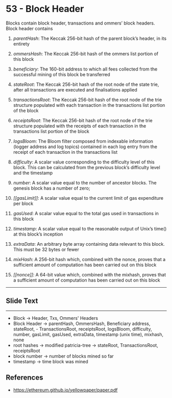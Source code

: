 # 53 - Block Header

Blocks contain block header, transactions and ommers’ block headers. Block header contains

1.  _parentHash_: The Keccak 256-bit hash of the parent block’s header, in its entirety

2.  _ommersHash_: The Keccak 256-bit hash of the ommers list portion of this block

3.  _beneficiary_: The 160-bit address to which all fees collected from the successful mining of this block be transferred

4.  _stateRoot_: The Keccak 256-bit hash of the root node of the state trie, after all transactions are executed and finalisations applied

5.  _transactionsRoot_: The Keccak 256-bit hash of the root node of the trie structure populated with each transaction in the transactions list portion of the block

6.  _receiptsRoot_: The Keccak 256-bit hash of the root node of the trie structure populated with the receipts of each transaction in the transactions list portion of the block

7.  _logsBloom_: The Bloom filter composed from indexable information (logger address and log topics) contained in each log entry from the receipt of each transaction in the transactions list

8.  _difficulty_: A scalar value corresponding to the difficulty level of this block. This can be calculated from the previous block’s difficulty level and the timestamp

9.  _number_: A scalar value equal to the number of ancestor blocks. The genesis block has a number of zero; 

10.  _[[gasLimit]]_: A scalar value equal to the current limit of gas expenditure per block

11.  _gasUsed_: A scalar value equal to the total gas used in transactions in this block

12.  _timestamp_: A scalar value equal to the reasonable output of Unix’s time() at this block’s inception

13.  _extraData_: An arbitrary byte array containing data relevant to this block. This must be 32 bytes or fewer

14.  _mixHash_: A 256-bit hash which, combined with the nonce, proves that a sufficient amount of computation has been carried out on this block

15.  _[[nonce]]_: A 64-bit value which, combined with the mixhash, proves that a sufficient amount of computation has been carried out on this block
---
## Slide Text
---
- Block -> Header, Txs, Ommers' Headers
- Block Header -> parentHash, OmmersHash, Beneficiary address, stateRoot, - TransactionsRoot, receiptsRoot, logsBloom, difficulty, number, gasLimit, gasUsed, extraData, timestamp (unix time), mixhash, none
- root hashes -> modified patricia-tree -> stateRoot, TransactionsRoot, receiptsRoot
- block number -> number of blocks mined so far
- timestamp -> time block was mined

## References

- https://ethereum.github.io/yellowpaper/paper.pdf

  

